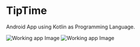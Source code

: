 # TipTime

 Android App using Kotlin as Programming Language.

 ![Working app Image](images/image.jpg)
 ![Working app Image](images/image2.jpg)
